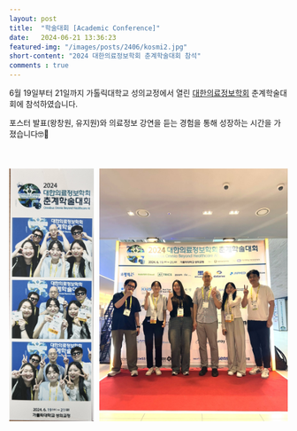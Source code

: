 ```yaml
---
layout: post 
title:  "학술대회 [Academic Conference]"
date:   2024-06-21 13:36:23
featured-img: "/images/posts/2406/kosmi2.jpg"
short-content: "2024 대한의료정보학회 춘계학술대회 참석"
comments : true
---
```


6월 19일부터 21일까지 가톨릭대학교 성의교정에서 열린 [대한의료정보학회](https://www.kosmi.org/) 춘계학술대회에 참석하였습니다. 
 
포스터 발표(왕창원, 유지원)와 의료정보 강연을 듣는 경험을 통해 성장하는 시간을 가졌습니다🤓📝

<br>

<div style="display: flex; justify-content: center;">
    <span class="image featured" style="margin-right: 10px;"><img src="/images/posts/2406/kosmi3.jpeg" alt="" style='height: 500px; object-fit: contain;'></span>
    <span class="image featured"><img src="/images/posts/2406/kosmi0.jpeg" alt="" style='height: 500px; object-fit: contain;'></span>
    
</div>